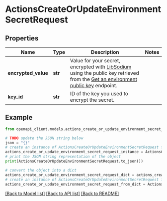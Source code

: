 # ActionsCreateOrUpdateEnvironmentSecretRequest


## Properties

Name | Type | Description | Notes
------------ | ------------- | ------------- | -------------
**encrypted_value** | **str** | Value for your secret, encrypted with [LibSodium](https://libsodium.gitbook.io/doc/bindings_for_other_languages) using the public key retrieved from the [Get an environment public key](https://docs.github.com/enterprise-server@3.4/rest/reference/actions#get-an-environment-public-key) endpoint. | 
**key_id** | **str** | ID of the key you used to encrypt the secret. | 

## Example

```python
from openapi_client.models.actions_create_or_update_environment_secret_request import ActionsCreateOrUpdateEnvironmentSecretRequest

# TODO update the JSON string below
json = "{}"
# create an instance of ActionsCreateOrUpdateEnvironmentSecretRequest from a JSON string
actions_create_or_update_environment_secret_request_instance = ActionsCreateOrUpdateEnvironmentSecretRequest.from_json(json)
# print the JSON string representation of the object
print(ActionsCreateOrUpdateEnvironmentSecretRequest.to_json())

# convert the object into a dict
actions_create_or_update_environment_secret_request_dict = actions_create_or_update_environment_secret_request_instance.to_dict()
# create an instance of ActionsCreateOrUpdateEnvironmentSecretRequest from a dict
actions_create_or_update_environment_secret_request_from_dict = ActionsCreateOrUpdateEnvironmentSecretRequest.from_dict(actions_create_or_update_environment_secret_request_dict)
```
[[Back to Model list]](../README.md#documentation-for-models) [[Back to API list]](../README.md#documentation-for-api-endpoints) [[Back to README]](../README.md)



